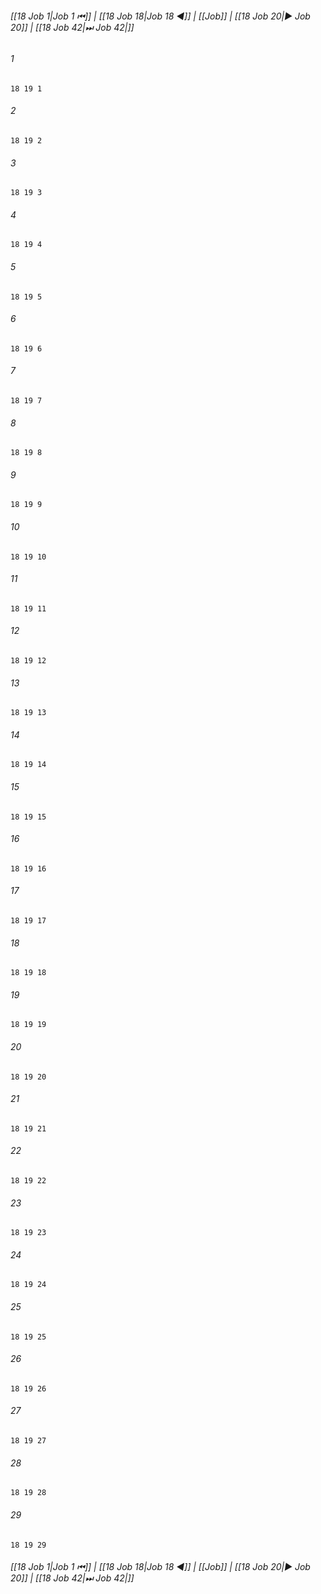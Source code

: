 
###### [[18 Job 1|Job 1 ⏮]] | [[18 Job 18|Job 18 ◀]] | [[Job]] | [[18 Job 20|▶ Job 20]] | [[18 Job 42|⏭ Job 42|]]

###### 1
``` verse
18 19 1 
```
###### 2
``` verse
18 19 2 
```
###### 3
``` verse
18 19 3 
```
###### 4
``` verse
18 19 4 
```
###### 5
``` verse
18 19 5 
```
###### 6
``` verse
18 19 6 
```
###### 7
``` verse
18 19 7 
```
###### 8
``` verse
18 19 8 
```
###### 9
``` verse
18 19 9 
```
###### 10
``` verse
18 19 10 
```
###### 11
``` verse
18 19 11 
```
###### 12
``` verse
18 19 12 
```
###### 13
``` verse
18 19 13 
```
###### 14
``` verse
18 19 14 
```
###### 15
``` verse
18 19 15 
```
###### 16
``` verse
18 19 16 
```
###### 17
``` verse
18 19 17 
```
###### 18
``` verse
18 19 18 
```
###### 19
``` verse
18 19 19 
```
###### 20
``` verse
18 19 20 
```
###### 21
``` verse
18 19 21 
```
###### 22
``` verse
18 19 22 
```
###### 23
``` verse
18 19 23 
```
###### 24
``` verse
18 19 24 
```
###### 25
``` verse
18 19 25 
```
###### 26
``` verse
18 19 26 
```
###### 27
``` verse
18 19 27 
```
###### 28
``` verse
18 19 28 
```
###### 29
``` verse
18 19 29 
```

###### [[18 Job 1|Job 1 ⏮]] | [[18 Job 18|Job 18 ◀]] | [[Job]] | [[18 Job 20|▶ Job 20]] | [[18 Job 42|⏭ Job 42|]]

